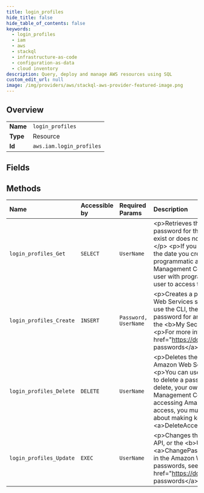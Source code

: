 ```yaml
---
title: login_profiles
hide_title: false
hide_table_of_contents: false
keywords:
  - login_profiles
  - iam
  - aws    
  - stackql
  - infrastructure-as-code
  - configuration-as-data
  - cloud inventory
description: Query, deploy and manage AWS resources using SQL
custom_edit_url: null
image: /img/providers/aws/stackql-aws-provider-featured-image.png
---
```

  
    

## Overview
<table><tbody>
<tr><td><b>Name</b></td><td><code>login_profiles</code></td></tr>
<tr><td><b>Type</b></td><td>Resource</td></tr>
<tr><td><b>Id</b></td><td><code>aws.iam.login_profiles</code></td></tr>
</tbody></table>

## Fields
## Methods
| Name | Accessible by | Required Params | Description |
|:-----|:--------------|:----------------|:------------|
| `login_profiles_Get` | `SELECT` | `UserName` | &lt;p&gt;Retrieves the user name for the specified IAM user. A login profile is created when you create a password for the user to access the Amazon Web Services Management Console. If the user does not exist or does not have a password, the operation returns a 404 (&lt;code&gt;NoSuchEntity&lt;/code&gt;) error.&lt;/p&gt; &lt;p&gt;If you create an IAM user with access to the console, the &lt;code&gt;CreateDate&lt;/code&gt; reflects the date you created the initial password for the user.&lt;/p&gt; &lt;p&gt;If you create an IAM user with programmatic access, and then later add a password for the user to access the Amazon Web Services Management Console, the &lt;code&gt;CreateDate&lt;/code&gt; reflects the initial password creation date. A user with programmatic access does not have a login profile unless you create a password for the user to access the Amazon Web Services Management Console.&lt;/p&gt; |
| `login_profiles_Create` | `INSERT` | `Password, UserName` | &lt;p&gt;Creates a password for the specified IAM user. A password allows an IAM user to access Amazon Web Services services through the Amazon Web Services Management Console.&lt;/p&gt; &lt;p&gt;You can use the CLI, the Amazon Web Services API, or the &lt;b&gt;Users&lt;/b&gt; page in the IAM console to create a password for any IAM user. Use &lt;a&gt;ChangePassword&lt;/a&gt; to update your own existing password in the &lt;b&gt;My Security Credentials&lt;/b&gt; page in the Amazon Web Services Management Console.&lt;/p&gt; &lt;p&gt;For more information about managing passwords, see &lt;a href="https://docs.aws.amazon.com/IAM/latest/UserGuide/Using_ManagingLogins.html"&gt;Managing passwords&lt;/a&gt; in the &lt;i&gt;IAM User Guide&lt;/i&gt;.&lt;/p&gt; |
| `login_profiles_Delete` | `DELETE` | `UserName` | &lt;p&gt;Deletes the password for the specified IAM user, which terminates the user's ability to access Amazon Web Services services through the Amazon Web Services Management Console.&lt;/p&gt; &lt;p&gt;You can use the CLI, the Amazon Web Services API, or the &lt;b&gt;Users&lt;/b&gt; page in the IAM console to delete a password for any IAM user. You can use &lt;a&gt;ChangePassword&lt;/a&gt; to update, but not delete, your own password in the &lt;b&gt;My Security Credentials&lt;/b&gt; page in the Amazon Web Services Management Console.&lt;/p&gt; &lt;important&gt; &lt;p&gt; Deleting a user's password does not prevent a user from accessing Amazon Web Services through the command line interface or the API. To prevent all user access, you must also either make any access keys inactive or delete them. For more information about making keys inactive or deleting them, see &lt;a&gt;UpdateAccessKey&lt;/a&gt; and &lt;a&gt;DeleteAccessKey&lt;/a&gt;. &lt;/p&gt; &lt;/important&gt; |
| `login_profiles_Update` | `EXEC` | `UserName` | &lt;p&gt;Changes the password for the specified IAM user. You can use the CLI, the Amazon Web Services API, or the &lt;b&gt;Users&lt;/b&gt; page in the IAM console to change the password for any IAM user. Use &lt;a&gt;ChangePassword&lt;/a&gt; to change your own password in the &lt;b&gt;My Security Credentials&lt;/b&gt; page in the Amazon Web Services Management Console.&lt;/p&gt; &lt;p&gt;For more information about modifying passwords, see &lt;a href="https://docs.aws.amazon.com/IAM/latest/UserGuide/Using_ManagingLogins.html"&gt;Managing passwords&lt;/a&gt; in the &lt;i&gt;IAM User Guide&lt;/i&gt;.&lt;/p&gt; |
